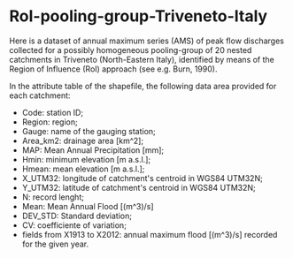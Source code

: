 # RoI-pooling-group-Triveneto-Italy
Here is a dataset of annual maximum series (AMS) of peak flow discharges collected for a possibly homogeneous 
pooling-group of 20 nested catchments in Triveneto (North-Eastern Italy), identified by means of the 
Region of Influence (RoI) approach (see e.g. Burn, 1990).

In the attribute table of the shapefile, the following data area provided for each catchment:
- Code: station ID;
- Region: region;
- Gauge: name of the gauging station;
- Area_km2: drainage area [km^2];
- MAP: Mean Annual Precipitation [mm];
- Hmin: minimum elevation [m a.s.l.];
- Hmean: mean elevation  [m a.s.l.];
- X_UTM32: longitude of catchment's centroid in WGS84 UTM32N;
- Y_UTM32: latitude of catchment's centroid in WGS84 UTM32N; 
- N: record lenght;
- Mean: Mean Annual Flood [(m^3)/s]
- DEV_STD: Standard deviation;
- CV: coefficiente of variation;
- fields from X1913 to X2012: annual maximum flood [(m^3)/s] recorded for the given year.  
